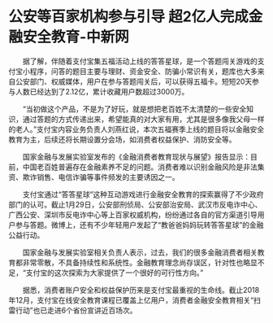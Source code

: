 # 公安等百家机构参与引导 超2亿人完成金融安全教育-中新网

　　据了解，伴随着支付宝集五福活动上线的答答星球，是一个答题闯关游戏的支付宝小程序，问答的题目主要与理财、资金安全、防骗小常识有关，题库也大多来自公安部门、权威媒体，用户在参与答题闯关后，可以获得五福卡。短短20天参与人数已经达到了2.12亿，累计收藏用户数超过3000万。

　　“当初做这个产品，不是为了好玩，就是想把老百姓不太清楚的一些安全知识，通过答题的方式传递出来，希望能真的对大家有用，尤其是很多像我父母一样的老人。”支付宝内容业务负责人刘燕红说，本次五福赛季上线的题目将以金融安全教育为主，后续还将长期设置分会场，如消费者权益保护、消防安全等。

　　国家金融与发展实验室发布的《金融消费者教育现状与展望》报告显示：目前，中国老百姓普遍存在金融素养不足的问题。消费者难以识别金融风险是非法集资、欺诈销售、电信诈骗等事件频发的主要诱因之一。

　　支付宝通过“答答星球”这种互动游戏进行金融安全教育的探索赢得了不少政府部门的认可。截止1月29日，公安部刑侦局、公安部治安局、武汉市反电诈中心、广西公安、深圳市反电诈中心等上百家权威机构，纷纷通过各自的官方渠道引导用户参与答题。微博上，还有不少年轻用户发起了“教爸爸妈妈玩转答答星球”的金融公益行动。

　　国家金融与发展实验室相关负责人表示，过去，我们的很多金融消费者相关教育都非常零散，不具备持续性和系统性。金融教育理念尚存误区，针对性也略显不足，“支付宝的这次探索为大家提供了一个很好的可行性方向。”

　　据悉，消费者账户安全和权益保护历来是支付宝最重视的生命线。截止2018年12月，支付宝在线安全教育课程已覆盖上亿用户，消费者金融安全教育相关“扫雷行动”也已走进6个省份宣讲近百场次。
